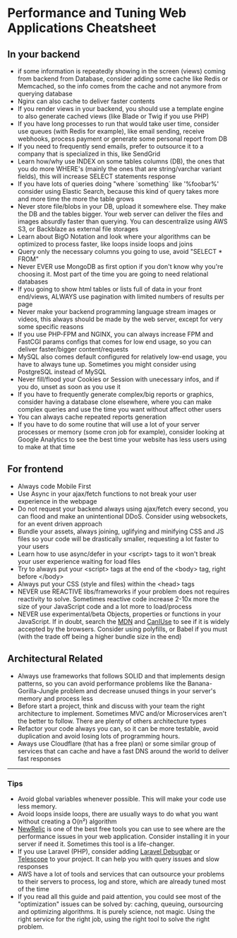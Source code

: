 # Performance and Tuning Web Applications Cheatsheet

## In your backend
- if some information is repeatedly showing in the screen (views) coming from backend from Database, consider adding some cache like Redis or Memcached, so the info comes from the cache and not anymore from querying database
- Nginx can also cache to deliver faster contents 
- If you render views in your backend, you should use a template engine to also generate cached views (like Blade or Twig if you use PHP)
- If you have long processes to run that would take user time, consider use queues (with Redis for example), like email sending, receive webhooks, process payment or generate some personal report from DB
- If you need to frequently send emails, prefer to outsource it to a company that is specialized in this, like SendGrid
- Learn how/why use INDEX on some tables columns (DB), the ones that you do more WHERE's (mainly the ones that are string/varchar variant fields), this will increase SELECT statements response
- If you have lots of queries doing "where \`something\` like '%foobar%' consider using Elastic Search, because this kind of query takes more and more time the more the table grows
- Never store file/blobs in your DB, upload it somewhere else. They make the DB and the tables bigger. Your web server can deliver the files and images absurdly faster than querying. You can descentralize using AWS S3, or Backblaze as external file storages
- Learn about BigO Notation and look where your algorithms can be optimized to process faster, like loops inside loops and joins
- Query only the necessary columns you going to use, avoid "SELECT * FROM"
- Never EVER use MongoDB as first option if you don't know why you're choosing it. Most part of the time you are going to need relational databases
- If you going to show html tables or lists full of data in your front end/views, ALWAYS use pagination with limited numbers of results per page
- Never make your backend programming language stream images or videos, this always should be made by the web server, except for very some specific reasons 
- If you use PHP-FPM and NGINX, you can always increase FPM and FastCGI params configs that comes for low end usage, so you can deliver faster/bigger content/requests 
- MySQL also comes default configured for relatively low-end usage, you have to always tune up. Sometimes you might consider using PostgreSQL instead of MySQL
- Never fill/flood your Cookies or Session with unecessary infos, and if you do, unset as soon as you use it
- If you have to frequently generate complex/big reports or graphics, consider having a database clone elsewhere, where you can make complex queries and use the time you want without affect other users
- You can always cache repeated reports generation
- If you have to do some routine that will use a lot of your server processes or memory (some cron job for example), consider looking at Google Analytics to see the best time your website has less users using to make at that time

## For frontend
- Always code Mobile First
- Use Async in your ajax/fetch functions to not break your user experience in the webpage
- Do not request your backend always using ajax/fetch every second, you can flood and make an unintentional DDoS. Consider using websockets, for an event driven approach
- Bundle your assets, always joining, uglifying and minifying CSS and JS files so your code will be drastically smaller, requesting a lot faster to your users
- Learn how to use async/defer in your \<script\> tags to it won't break your user experience waiting for load files
- Try to always put your \<script\> tags at the end of the \<body\> tag, right before \</body\>
- Always put your CSS (style and files) within the \<head\> tags 
- NEVER use REACTIVE libs/frameworks if your problem does not requires reactivity to solve. Sometimes reactive code increase 2-10x more the size of your JavaScript code and a lot more to load/process
- NEVER use experimental/beta Objects, properties or functions in your JavaScript. If in doubt, search the [MDN](https://developer.mozilla.org/en-US/) and [CanIUse](https://caniuse.com/) to see if it is widely accepted by the browsers. Consider using polyfills, or Babel if you must (with the trade off being a higher bundle size in the end)

## Architectural Related
- Always use frameworks that follows SOLID and that implements design patterns, so you can avoid performance problems like the Banana-Gorilla-Jungle problem and decrease unused things in your server's memory and process less
- Before start a project, think and discuss with your team the right architecture to implement. Sometimes MVC and/or Microservices aren't the better to follow. There are plenty of others architecture types
- Refactor your code always you can, so it can be more testable, avoid duplication and avoid losing lots of programming hours. 
- Aways use Cloudflare (that has a free plan) or some similar group of services that can cache and have a fast DNS around the world to deliver fast responses

---
### Tips

- Avoid global variables whenever possible. This will make your code use less memory.
- Avoid loops inside loops, there are usually ways to do what you want without creating a O(n²) algorithm
- [NewRelic](https://newrelic.com/) is one of the best free tools you can use to see where are the performance issues in your web application. Consider installing it in your server if need it. Sometimes this tool is a life-changer.
- If you use Laravel (PHP), consider adding [Laravel Debugbar](https://github.com/barryvdh/laravel-debugbar) or [Telescope](https://laravel.com/docs/telescope) to your project. It can help you with query issues and slow responses
- AWS have a lot of tools and services that can outsource your problems to their servers to process, log and store, which are already tuned most of the time
- If you read all this guide and paid attention, you could see most of the "optimization" issues can be solved by: caching, queuing, oursourcing and optimizing algorithms. It is purely science, not magic. Using the right service for the right job, using the right tool to solve the right problem.
